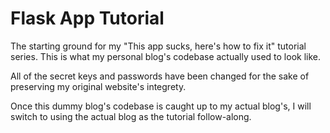 # Flask App Tutorial

The starting ground for my "This app sucks, here's how to fix it" tutorial series. This is what my personal blog's codebase actually used to look like.

All of the secret keys and passwords have been changed for the sake of preserving my original website's integrety. 

Once this dummy blog's codebase is caught up to my actual blog's, I will switch to using the actual blog as the tutorial follow-along.
